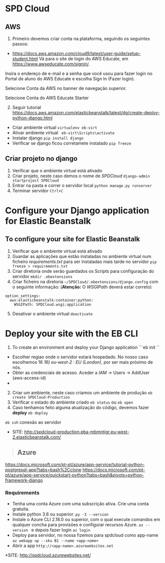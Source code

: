 # SPD Cloud


## AWS

1. Primeiro devemos criar conta na plataforma, seguindo os seguintes passos:
- https://docs.aws.amazon.com/cloud9/latest/user-guide/setup-student.html
Vá para o site de login do AWS Educate, em https://www.awseducate.com/signin/.

Insira o endereço de e-mail e a senha que você usou para fazer login no Portal de aluno do AWS Educate e escolha Sign In (Fazer login).

Selecione Conta da AWS no banner de navegação superior.

Selecione Conta do AWS Educate Starter

2. Seguir tutorial 
https://docs.aws.amazon.com/elasticbeanstalk/latest/dg/create-deploy-python-django.html
- Criar ambiente virtual 
```virtualenv eb-virt```
- Ativar ambiente virtual
``` eb-virt\Scripts\activate```
- Instalar django
```pip install django```
- Verificar se django ficou corretamete instalado
```pip freeze```

## Criar projeto no django
1. Verificar que o ambiente virtual está ativado
2. Criar projeto, neste caso demos o nome de *SPDCloud*
```django-admin startproject SPDCloud```
3. Entrar na pasta e correr o servidor local
```python manage.py runserver```
4. Terminar servidor ```Ctrl+C```

# Configure your Django application for Elastic Beanstalk
## To configure your site for Elastic Beanstalk
1. Verificar que o ambiente virtual está ativado
2. Guardar as aplicações que estão instaladas no ambiente virtual num ficheiro *requirements.txt* para ser instaladas mais tarde no servidor
```pip freeze > requirements.txt```
3. Criar diretoria onde serão guardados os Scripts para configuração do servidor
```mkdir .ebextensions```
4. Criar ficheiro na diretoria ```~/SPDCloud/.ebextensions/django.config``` com o seguinte informação: (**Atenção:** O *WSGIPath* deverá estar correto)
```
option_settings:
  aws:elasticbeanstalk:container:python:
    WSGIPath: SPDCloud.wsgi:application
```
5. Desativar o ambiente virtual
```deactivate```


# Deploy your site with the EB CLI
1. To create an environment and deploy your Django application
```eb init ``
- Escolher regiao onde o servidor estará hospedado. No nosso caso escolhemos 16 *16) eu-west-2 : EU (London)*, por ser mais próximo de nós.
- Obter as credenciais de acesso. Aceder a *IAM* -> Users -> AddUser 
(aws-access-id)
- 
2. Criar um ambiente, neste caso criamos um ambiente de produção
```eb create SPDCloud-Production```
3. Verificar o estado do ambiente criado
```eb status``` ou ```eb open```
4. Caso tenhamos feito alguma atualização do código, devemos fazer **deploy**
```eb deploy```

```eb ssh``` conexão ao servidor

* SITE: http://spdcloud-production.eba-mbmntigr.eu-west-2.elasticbeanstalk.com/


>##  Azure
https://docs.microsoft.com/pt-pt/azure/app-service/tutorial-python-postgresql-app?tabs=bash%2Cclone
https://docs.microsoft.com/pt-pt/azure/app-service/quickstart-python?tabs=bash&pivots=python-framework-django
### Requirements
- Tenha uma conta Azure com uma subscrição ativa. Crie uma conta gratuita.
- Instale python 3.6 ou superior. ```py -3 --version```
- Instale o Azure CLI 2.18.0 ou superior, com o qual execute comandos em qualquer concha para provisões e configurar recursos Azure. ```az --version ``` e depois fazer login ```az login```
- Deploy para servidor, no nossa fizemos para spdcloud como app-name
```az webapp up --sku B1 --name <app-name>```
- Abrir a app
```http://<app-name>.azurewebsites.net```

*SITE: http://spdcloud.azurewebsites.net/